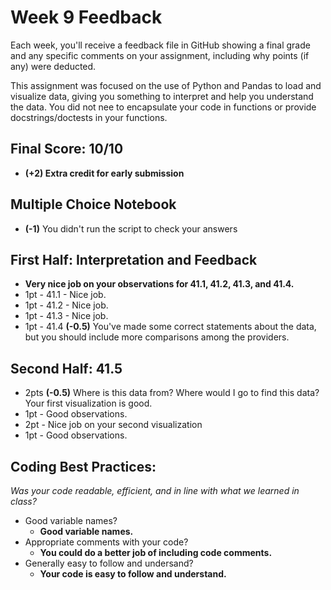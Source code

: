# Week 9 Feedback
Each week, you'll receive a feedback file in GitHub showing a final grade and any specific comments on your assignment, including why points (if any) were deducted.

This assignment was focused on the use of Python and Pandas to load and visualize data, giving you something to interpret and help you understand the data. You did not nee to encapsulate your code in functions or provide docstrings/doctests in your functions.


## Final Score: 10/10
* **(+2) Extra credit for early submission**

## Multiple Choice Notebook
* **(-1)** You didn't run the script to check your answers

## First Half: Interpretation and Feedback
* **Very nice job on your observations for 41.1, 41.2, 41.3, and 41.4.**
* 1pt - 41.1 - Nice job.
* 1pt - 41.2 - Nice job.
* 1pt - 41.3 - Nice job.
* 1pt - 41.4 **(-0.5)** You've made some correct statements about the data, but you should include more comparisons among the providers.

## Second Half: 41.5
* 2pts **(-0.5)** Where is this data from? Where would I go to find this data? Your first visualization is good.
* 1pt - Good observations.
* 2pt - Nice job on your second visualization
* 1pt - Good observations.


## Coding Best Practices:
_Was your code readable, efficient, and in line with what we learned in class?_
* Good variable names?
  * **Good variable names.**
* Appropriate comments with your code?
  * **You could do a better job of including code comments.**
* Generally easy to follow and undersand?
  * **Your code is easy to follow and understand.**
